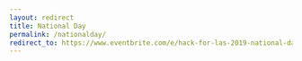 ```yaml
---
layout: redirect
title: National Day
permalink: /nationalday/
redirect_to: https://www.eventbrite.com/e/hack-for-las-2019-national-day-of-civic-hacking-registration-68663457249
---
```


